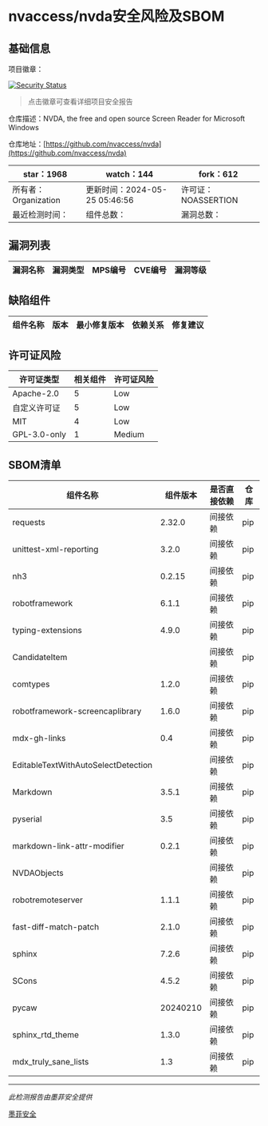 # nvaccess/nvda安全风险及SBOM

## 基础信息

项目徽章：

[![Security Status](https://www.murphysec.com/platform3/v31/badge/1794460738814320640.svg)](https://www.murphysec.com/console/report/1794460738168397824/1794460738814320640)

> 点击徽章可查看详细项目安全报告

仓库描述：NVDA, the free and open source Screen Reader for Microsoft Windows

仓库地址：[https://github.com/nvaccess/nvda](https://github.com/nvaccess/nvda)

| star：1968 | watch：144 | fork：612 |
| ----------- | -------------- | ------------ |
| 所有者：Organization | 更新时间：2024-05-25 05:46:56 | 许可证：NOASSERTION |
| 最近检测时间： | 组件总数： | 漏洞总数： |




## 漏洞列表

| 漏洞名称 | 漏洞类型 | MPS编号 | CVE编号 | 漏洞等级 |
| ------- | ------ | ------- | ------ | ----- |





## 缺陷组件

| 组件名称 | 版本 | 最小修复版本 | 依赖关系 | 修复建议 |
| -------- | ---- | ------------ | -------- | -------- |





## 许可证风险

| 许可证类型 | 相关组件 | 许可证风险 |
| ---------- | -------- | ---------- |
|Apache-2.0|5|Low|
|自定义许可证|5|Low|
|MIT|4|Low|
|GPL-3.0-only|1|Medium|




## SBOM清单

| 组件名称 | 组件版本 | 是否直接依赖 | 仓库 |
| -------- | -------- | ------------ | ---- |
|requests|2.32.0|间接依赖|pip|
|unittest-xml-reporting|3.2.0|间接依赖|pip|
|nh3|0.2.15|间接依赖|pip|
|robotframework|6.1.1|间接依赖|pip|
|typing-extensions|4.9.0|间接依赖|pip|
|CandidateItem||间接依赖|pip|
|comtypes|1.2.0|间接依赖|pip|
|robotframework-screencaplibrary|1.6.0|间接依赖|pip|
|mdx-gh-links|0.4|间接依赖|pip|
|EditableTextWithAutoSelectDetection||间接依赖|pip|
|Markdown|3.5.1|间接依赖|pip|
|pyserial|3.5|间接依赖|pip|
|markdown-link-attr-modifier|0.2.1|间接依赖|pip|
|NVDAObjects||间接依赖|pip|
|robotremoteserver|1.1.1|间接依赖|pip|
|fast-diff-match-patch|2.1.0|间接依赖|pip|
|sphinx|7.2.6|间接依赖|pip|
|SCons|4.5.2|间接依赖|pip|
|pycaw|20240210|间接依赖|pip|
|sphinx_rtd_theme|1.3.0|间接依赖|pip|
|mdx_truly_sane_lists|1.3|间接依赖|pip|


------

*此检测报告由墨菲安全提供*

[墨菲安全](www.murphysec.com)